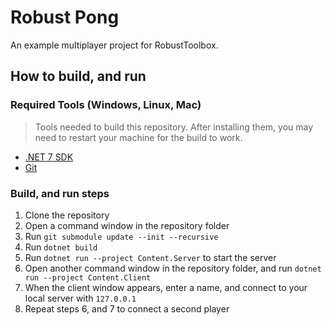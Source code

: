 # Robust Pong
An example multiplayer project for RobustToolbox.


## How to build, and run
### Required Tools (Windows, Linux, Mac)
> Tools needed to build this repository. After installing them, you may need to restart your machine for the build to work.
* [.NET 7 SDK](https://dotnet.microsoft.com/en-us/download/dotnet/7.0)
* [Git](https://git-scm.com/downloads)

### Build, and run steps
1. Clone the repository
2. Open a command window in the repository folder
3. Run `git submodule update --init --recursive`
4. Run `dotnet build`
5. Run `dotnet run --project Content.Server` to start the server
6. Open another command window in the repository folder, and run `dotnet run --project Content.Client`
7. When the client window appears, enter a name, and connect to your local server with `127.0.0.1`
8. Repeat steps 6, and 7 to connect a second player
